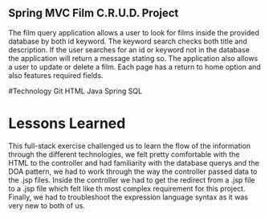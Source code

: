 ## Spring MVC Film C.R.U.D. Project
The film query application allows a user to look for films inside the provided database by both id
keyword.  The keyword search checks both title and description.  If the user searches for an id or 
keyword not in the database the application will return a message stating so.  The application also 
allows a user to update or delete a film. Each page has a return to home option and also features required 
 fields.

#Technology
Git
HTML
Java
Spring
SQL

# Lessons Learned
This full-stack exercise challenged us to learn the flow of the information through the different 
technologies, we felt pretty comfortable with the HTML to the controller and had familiarity with the 
database querys and the DOA pattern, we had to work through the way the controller passed data to the .jsp files.
Inside the controller we had to get the redirect from a .jsp file to a .jsp file which felt like th most complex
requirement for this project.  Finally, we had to troubleshoot the expression language syntax as it was very new to
both of us.    